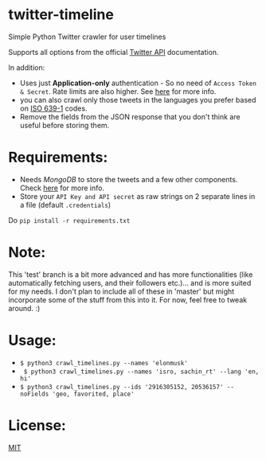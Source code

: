 # twitter-timeline
Simple Python Twitter crawler for user timelines

Supports all options from the official [Twitter API](https://dev.twitter.com/rest/reference/get/statuses/user_timeline) documentation.

In addition:
* Uses just **Application-only** authentication - So no need of `Access Token & Secret`. Rate limits are also higher. See [here](https://dev.twitter.com/oauth/application-only) for more info.
* you can also crawl only those tweets in the languages you prefer based on [ISO 639-1](https://en.wikipedia.org/wiki/List_of_ISO_639-1_codes) codes.
* Remove the fields from the JSON response that you don't think are useful before storing them.

# Requirements:
* Needs *MongoDB* to store the tweets and a few other components. Check [here](requirements.txt) for more info.
* Store your `API Key and API secret` as raw strings on 2 separate lines in a file (default `.credentials`)

 Do `pip install -r requirements.txt`


# Note:
This 'test' branch is a bit more advanced and has more functionalities (like automatically fetching users, and their followers etc.)... and is more suited for my needs. I don't plan to include all of these in 'master' but might incorporate some of the stuff from this into it. For now, feel free to tweak around. :)


# Usage:
* ` $ python3 crawl_timelines.py --names 'elonmusk' `
* ` $ python3 crawl_timelines.py --names 'isro, sachin_rt' --lang 'en, hi'`
* ` $ python3 crawl_timelines.py --ids '2916305152, 20536157' --noFields 'geo, favorited, place' `

# License:

[MIT](LICENSE)
